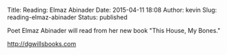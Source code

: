 Title: Reading: Elmaz Abinader
Date: 2015-04-11 18:08
Author: kevin
Slug: reading-elmaz-abinader
Status: published

Poet Elmaz Abinader will read from her new book "This House, My Bones."

http://dgwillsbooks.com
